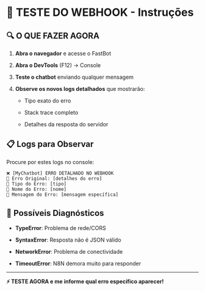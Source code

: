 # 🎯 TESTE DO WEBHOOK - Instruções


## 🔍 **O QUE FAZER AGORA**


1. **Abra o navegador** e acesse o FastBot

2. **Abra o DevTools** (F12) → Console  

3. **Teste o chatbot** enviando qualquer mensagem

4. **Observe os novos logs detalhados** que mostrarão:

   - Tipo exato do erro

   - Stack trace completo

   - Detalhes da resposta do servidor


## 📋 **Logs para Observar**


Procure por estes logs no console:


```
❌ [MyChatbot] ERRO DETALHADO NO WEBHOOK
🚨 Erro Original: [detalhes do erro]
🚨 Tipo do Erro: [tipo]
🚨 Nome do Erro: [nome]
🚨 Mensagem do Erro: [mensagem específica]

```


## 🔧 **Possíveis Diagnósticos**


- **TypeError**: Problema de rede/CORS

- **SyntaxError**: Resposta não é JSON válido

- **NetworkError**: Problema de conectividade

- **TimeoutError**: N8N demora muito para responder

---

**⚡ TESTE AGORA e me informe qual erro específico aparecer!**
